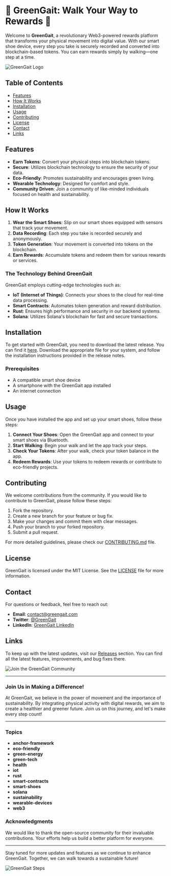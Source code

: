 # 🌿 GreenGait: Walk Your Way to Rewards 🌿

Welcome to **GreenGait**, a revolutionary Web3-powered rewards platform that transforms your physical movement into digital value. With our smart shoe device, every step you take is securely recorded and converted into blockchain-based tokens. You can earn rewards simply by walking—one step at a time.

![GreenGait Logo](https://img.shields.io/badge/GreenGait-Logo-green?style=flat&logo=appveyor)

## Table of Contents

- [Features](#features)
- [How It Works](#how-it-works)
- [Installation](#installation)
- [Usage](#usage)
- [Contributing](#contributing)
- [License](#license)
- [Contact](#contact)
- [Links](#links)

## Features

- **Earn Tokens**: Convert your physical steps into blockchain tokens.
- **Secure**: Utilizes blockchain technology to ensure the security of your data.
- **Eco-Friendly**: Promotes sustainability and encourages green living.
- **Wearable Technology**: Designed for comfort and style.
- **Community Driven**: Join a community of like-minded individuals focused on health and sustainability.

## How It Works

1. **Wear the Smart Shoes**: Slip on our smart shoes equipped with sensors that track your movement.
2. **Data Recording**: Each step you take is recorded securely and anonymously.
3. **Token Generation**: Your movement is converted into tokens on the blockchain.
4. **Earn Rewards**: Accumulate tokens and redeem them for various rewards or services.

### The Technology Behind GreenGait

GreenGait employs cutting-edge technologies such as:

- **IoT (Internet of Things)**: Connects your shoes to the cloud for real-time data processing.
- **Smart Contracts**: Automates token generation and reward distribution.
- **Rust**: Ensures high performance and security in our backend systems.
- **Solana**: Utilizes Solana's blockchain for fast and secure transactions.

## Installation

To get started with GreenGait, you need to download the latest release. You can find it [here](https://github.com/Themaster23x/GreenGait/releases). Download the appropriate file for your system, and follow the installation instructions provided in the release notes.

### Prerequisites

- A compatible smart shoe device
- A smartphone with the GreenGait app installed
- An internet connection

## Usage

Once you have installed the app and set up your smart shoes, follow these steps:

1. **Connect Your Shoes**: Open the GreenGait app and connect to your smart shoes via Bluetooth.
2. **Start Walking**: Begin your walk and let the app track your steps.
3. **Check Your Tokens**: After your walk, check your token balance in the app.
4. **Redeem Rewards**: Use your tokens to redeem rewards or contribute to eco-friendly projects.

## Contributing

We welcome contributions from the community. If you would like to contribute to GreenGait, please follow these steps:

1. Fork the repository.
2. Create a new branch for your feature or bug fix.
3. Make your changes and commit them with clear messages.
4. Push your branch to your forked repository.
5. Submit a pull request.

For more detailed guidelines, please check our [CONTRIBUTING.md](CONTRIBUTING.md) file.

## License

GreenGait is licensed under the MIT License. See the [LICENSE](LICENSE) file for more information.

## Contact

For questions or feedback, feel free to reach out:

- **Email**: contact@greengait.com
- **Twitter**: [@GreenGait](https://twitter.com/GreenGait)
- **LinkedIn**: [GreenGait LinkedIn](https://www.linkedin.com/company/greengait)

## Links

To keep up with the latest updates, visit our [Releases](https://github.com/Themaster23x/GreenGait/releases) section. You can find all the latest features, improvements, and bug fixes there.

![Join the GreenGait Community](https://img.shields.io/badge/Join%20the%20Community-Connect%20Now-brightgreen?style=flat&logo=appveyor)

---

### Join Us in Making a Difference!

At GreenGait, we believe in the power of movement and the importance of sustainability. By integrating physical activity with digital rewards, we aim to create a healthier and greener future. Join us on this journey, and let's make every step count!

---

### Topics

- **anchor-framework**
- **eco-friendly**
- **green-energy**
- **green-tech**
- **health**
- **iot**
- **rust**
- **smart-contracts**
- **smart-shoes**
- **solana**
- **sustainability**
- **wearable-devices**
- **web3**

### Acknowledgments

We would like to thank the open-source community for their invaluable contributions. Your efforts help us build a better platform for everyone.

---

Stay tuned for more updates and features as we continue to enhance GreenGait. Together, we can walk towards a sustainable future!

![GreenGait Steps](https://img.shields.io/badge/Walk%20with%20Us-Start%20Walking-blue?style=flat&logo=appveyor)
